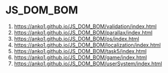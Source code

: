 # JS_DOM_BOM

1) https://anko1.github.io/JS_DOM_BOM/validation/index.html
2) https://anko1.github.io/JS_DOM_BOM/parallax/index.html
3) https://anko1.github.io/JS_DOM_BOM/os/index.html
4) https://anko1.github.io/JS_DOM_BOM/localization/index.html
5) https://anko1.github.io/JS_DOM_BOM/task5/index.html
6) https://anko1.github.io/JS_DOM_BOM/game/index.html
7) https://anko1.github.io/JS_DOM_BOM/userSystem/index.html
